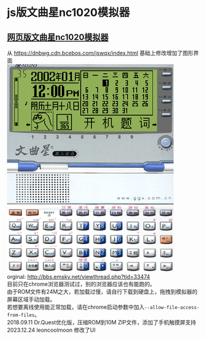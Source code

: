 # js版文曲星nc1020模拟器
## [网页版文曲星nc1020模拟器](https://leoncoolmoon.github.io/jswqx1020/) <br>

从 https://dnbwg.cdn.bcebos.com/jswqx/index.html 基础上修改增加了图形界面<br>
![screenshot](./nc1020.png)<br>
orginal: http://bbs.emsky.net/viewthread.php?tid=33474<br>
目前只在chrome浏览器测试过，别的浏览器应该也有能跑的。<br>
由于ROM文件有24M之大，若加载过慢，请自行下载到硬盘上，拖拽到模拟器的屏幕区域手动加载。<br>
若想要离线使用能正常加载，请在chrome启动参数中加入`--allow-file-access-from-files`。<br>
2018.09.11 Dr.Quest优化版，压缩ROM到10M ZIP文件，添加了手机触摸屏支持<br>
2023.12.24 leoncoolmoon 修改了UI<br>
